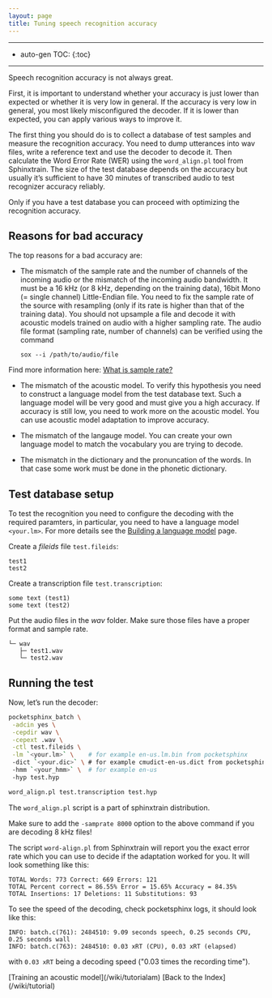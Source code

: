 ```yaml
---
layout: page
title: Tuning speech recognition accuracy
---
```


---
* auto-gen TOC:
{:toc}
---

Speech recognition accuracy is not always great.

First, it is important to understand whether your accuracy is just lower than
expected or whether it is very low in general. If the accuracy is very low in
general, you most likely misconfigured the decoder. If it is lower than
expected, you can apply various ways to improve it.

The first thing you should do is to collect a database of test samples and
measure the recognition accuracy. You need to dump utterances into wav files,
write a reference text and use the decoder to decode it. Then calculate the
Word Error Rate (WER) using the `word_align.pl` tool from Sphinxtrain.
The size of the test database depends on the accuracy but usually it’s
sufficient to have 30 minutes of transcribed audio to test recognizer accuracy
reliably.

Only if you have a test database you can proceed with optimizing the recognition
accuracy.

## Reasons for bad accuracy

The top reasons for a bad accuracy are:

* The mismatch of the sample rate and the number of channels of the incoming
audio or the mismatch of the incoming audio bandwidth. It must be a 16 kHz
(or 8 kHz, depending on the training data), 16bit Mono (= single channel)
Little-Endian file.
You need to fix the sample rate of the source with resampling (only if its rate
is higher than that of the training data). You should not upsample a file and
decode it with acoustic models trained on audio with a higher sampling rate.
The audio file format (sampling rate, number of channels) can be verified using
the command

  ```
  sox --i /path/to/audio/file
  ```
Find more information here:
[What is sample rate?](/wiki/faq#q-what-is-sample-rate-and-how-does-it-affect-accuracy)

* The mismatch of the acoustic model. To verify this hypothesis you need to
construct a language model from the test database text. Such a language model
will be very good and must give you a high accuracy. If accuracy is still low,
you need to work more on the acoustic model. You can use acoustic model
adaptation to improve accuracy.

* The mismatch of the langauge model. You can create your own language model
to match the vocabulary you are trying to decode.

* The mismatch in the dictionary and the pronuncation of the words. In that
case some work must be done in the phonetic dictionary.

## Test database setup

To test the recognition you need to configure the decoding with the required
paramters, in particular, you need to have a language model `<your.lm>`. For
more details see the [Building a language model](/wiki/tutoriallm) page.

Create a *fileids* file `test.fileids`:

```
test1
test2
```

Create a transcription file `test.transcription`:

```
some text (test1)
some text (test2)
```

Put the audio files in the *wav* folder. Make sure those files have a proper
format and sample rate.

```
└─ wav
   ├─ test1.wav
   └─ test2.wav
```

## Running the test

Now, let’s run the decoder:

```bash
pocketsphinx_batch \
 -adcin yes \
 -cepdir wav \
 -cepext .wav \
 -ctl test.fileids \
 -lm `<your.lm>` \    # for example en-us.lm.bin from pocketsphinx
 -dict `<your.dic>` \ # for example cmudict-en-us.dict from pocketsphinx
 -hmm `<your_hmm>` \  # for example en-us
 -hyp test.hyp

word_align.pl test.transcription test.hyp
```

The `word_align.pl` script is a part of sphinxtrain distribution.

Make sure to add the `-samprate 8000` option to the above command if you are
decoding 8 kHz files!

The script `word-align.pl` from Sphinxtrain will report you the exact error rate
which you can use to decide if the adaptation worked for you. It will look
something like this:

```
TOTAL Words: 773 Correct: 669 Errors: 121
TOTAL Percent correct = 86.55% Error = 15.65% Accuracy = 84.35%
TOTAL Insertions: 17 Deletions: 11 Substitutions: 93
```

To see the speed of the decoding, check pocketsphinx logs, it should look like
this:

```
INFO: batch.c(761): 2484510: 9.09 seconds speech, 0.25 seconds CPU, 0.25 seconds wall
INFO: batch.c(763): 2484510: 0.03 xRT (CPU), 0.03 xRT (elapsed)
```

with `0.03 xRT` being a decoding speed ("0.03 times the recording time").

<span class="post-bottom-nav">
  [Training an acoustic model](/wiki/tutorialam)
  [Back to the Index](/wiki/tutorial)
</span>
